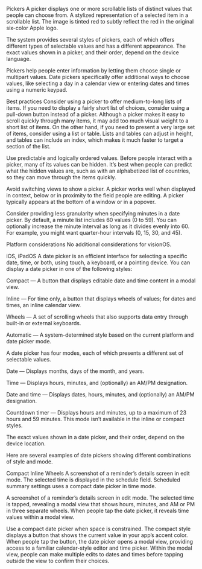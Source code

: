 Pickers
A picker displays one or more scrollable lists of distinct values that people can choose from.
A stylized representation of a selected item in a scrollable list. The image is tinted red to subtly reflect the red in the original six-color Apple logo.

The system provides several styles of pickers, each of which offers different types of selectable values and has a different appearance. The exact values shown in a picker, and their order, depend on the device language.

Pickers help people enter information by letting them choose single or multipart values. Date pickers specifically offer additional ways to choose values, like selecting a day in a calendar view or entering dates and times using a numeric keypad.

Best practices
Consider using a picker to offer medium-to-long lists of items. If you need to display a fairly short list of choices, consider using a pull-down button instead of a picker. Although a picker makes it easy to scroll quickly through many items, it may add too much visual weight to a short list of items. On the other hand, if you need to present a very large set of items, consider using a list or table. Lists and tables can adjust in height, and tables can include an index, which makes it much faster to target a section of the list.

Use predictable and logically ordered values. Before people interact with a picker, many of its values can be hidden. It’s best when people can predict what the hidden values are, such as with an alphabetized list of countries, so they can move through the items quickly.

Avoid switching views to show a picker. A picker works well when displayed in context, below or in proximity to the field people are editing. A picker typically appears at the bottom of a window or in a popover.

Consider providing less granularity when specifying minutes in a date picker. By default, a minute list includes 60 values (0 to 59). You can optionally increase the minute interval as long as it divides evenly into 60. For example, you might want quarter-hour intervals (0, 15, 30, and 45).

Platform considerations
No additional considerations for visionOS.

iOS, iPadOS
A date picker is an efficient interface for selecting a specific date, time, or both, using touch, a keyboard, or a pointing device. You can display a date picker in one of the following styles:

Compact — A button that displays editable date and time content in a modal view.

Inline — For time only, a button that displays wheels of values; for dates and times, an inline calendar view.

Wheels — A set of scrolling wheels that also supports data entry through built-in or external keyboards.

Automatic — A system-determined style based on the current platform and date picker mode.

A date picker has four modes, each of which presents a different set of selectable values.

Date — Displays months, days of the month, and years.

Time — Displays hours, minutes, and (optionally) an AM/PM designation.

Date and time — Displays dates, hours, minutes, and (optionally) an AM/PM designation.

Countdown timer — Displays hours and minutes, up to a maximum of 23 hours and 59 minutes. This mode isn’t available in the inline or compact styles.

The exact values shown in a date picker, and their order, depend on the device location.

Here are several examples of date pickers showing different combinations of style and mode.

Compact
Inline
Wheels
A screenshot of a reminder’s details screen in edit mode. The selected time is displayed in the schedule field.
Scheduled summary settings uses a compact date picker in time mode.

A screenshot of a reminder’s details screen in edit mode. The selected time is tapped, revealing a modal view that shows hours, minutes, and AM or PM in three separate wheels.
When people tap the date picker, it reveals time values within a modal view.

Use a compact date picker when space is constrained. The compact style displays a button that shows the current value in your app’s accent color. When people tap the button, the date picker opens a modal view, providing access to a familiar calendar-style editor and time picker. Within the modal view, people can make multiple edits to dates and times before tapping outside the view to confirm their choices.